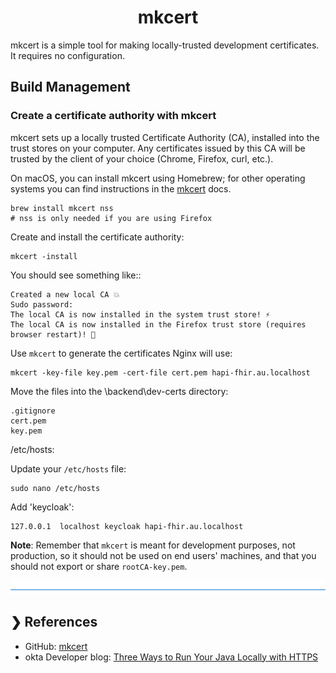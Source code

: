 <h1 align="center">mkcert</h1>

mkcert is a simple tool for making locally-trusted development certificates. It requires no configuration.

## Build Management

### Create a certificate authority with mkcert

mkcert sets up a locally trusted Certificate Authority (CA), installed into the trust stores on your computer. 
Any certificates issued by this CA will be trusted by the client of your choice (Chrome, Firefox, curl, etc.).

On macOS, you can install mkcert using Homebrew; for other operating systems you can find instructions in the 
[mkcert](https://github.com/FiloSottile/mkcert) docs.

```
brew install mkcert nss
# nss is only needed if you are using Firefox
```

Create and install the certificate authority:

```
mkcert -install
```

You should see something like::

```
Created a new local CA 💥
Sudo password:
The local CA is now installed in the system trust store! ⚡️
The local CA is now installed in the Firefox trust store (requires browser restart)! 🦊
```

Use `mkcert` to generate the certificates Nginx will use:

```
mkcert -key-file key.pem -cert-file cert.pem hapi-fhir.au.localhost
```

Move the files into the \backend\dev-certs directory:

```
.gitignore
cert.pem
key.pem
```

/etc/hosts:

Update your `/etc/hosts` file:

```
sudo nano /etc/hosts
```

Add 'keycloak':

```
127.0.0.1  localhost keycloak hapi-fhir.au.localhost
```

**Note**: Remember that `mkcert` is meant for development purposes, not production, so it should not be used on end 
users' machines, and that you should not export or share `rootCA-key.pem`.

![divider](./divider.png)

## ❯ References

* GitHub: [mkcert](https://github.com/FiloSottile/mkcert)
* okta Developer blog: [Three Ways to Run Your Java Locally with HTTPS](https://developer.okta.com/blog/2022/01/31/local-https-java)